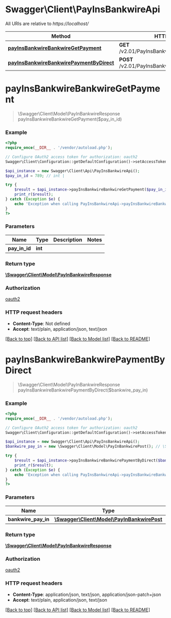 # Swagger\Client\PayInsBankwireApi

All URIs are relative to *https://localhost/*

Method | HTTP request | Description
------------- | ------------- | -------------
[**payInsBankwireBankwireGetPayment**](PayInsBankwireApi.md#payInsBankwireBankwireGetPayment) | **GET** /v2.01/PayInsBankwire/payments/{PayInId} | 
[**payInsBankwireBankwirePaymentByDirect**](PayInsBankwireApi.md#payInsBankwireBankwirePaymentByDirect) | **POST** /v2.01/PayInsBankwire/payments/direct | 


# **payInsBankwireBankwireGetPayment**
> \Swagger\Client\Model\PayInBankwireResponse payInsBankwireBankwireGetPayment($pay_in_id)



### Example
```php
<?php
require_once(__DIR__ . '/vendor/autoload.php');

// Configure OAuth2 access token for authorization: oauth2
Swagger\Client\Configuration::getDefaultConfiguration()->setAccessToken('YOUR_ACCESS_TOKEN');

$api_instance = new Swagger\Client\Api\PayInsBankwireApi();
$pay_in_id = 789; // int | 

try {
    $result = $api_instance->payInsBankwireBankwireGetPayment($pay_in_id);
    print_r($result);
} catch (Exception $e) {
    echo 'Exception when calling PayInsBankwireApi->payInsBankwireBankwireGetPayment: ', $e->getMessage(), PHP_EOL;
}
?>
```

### Parameters

Name | Type | Description  | Notes
------------- | ------------- | ------------- | -------------
 **pay_in_id** | **int**|  |

### Return type

[**\Swagger\Client\Model\PayInBankwireResponse**](../Model/PayInBankwireResponse.md)

### Authorization

[oauth2](../../README.md#oauth2)

### HTTP request headers

 - **Content-Type**: Not defined
 - **Accept**: text/plain, application/json, text/json

[[Back to top]](#) [[Back to API list]](../../README.md#documentation-for-api-endpoints) [[Back to Model list]](../../README.md#documentation-for-models) [[Back to README]](../../README.md)

# **payInsBankwireBankwirePaymentByDirect**
> \Swagger\Client\Model\PayInBankwireResponse payInsBankwireBankwirePaymentByDirect($bankwire_pay_in)



### Example
```php
<?php
require_once(__DIR__ . '/vendor/autoload.php');

// Configure OAuth2 access token for authorization: oauth2
Swagger\Client\Configuration::getDefaultConfiguration()->setAccessToken('YOUR_ACCESS_TOKEN');

$api_instance = new Swagger\Client\Api\PayInsBankwireApi();
$bankwire_pay_in = new \Swagger\Client\Model\PayInBankwirePost(); // \Swagger\Client\Model\PayInBankwirePost | 

try {
    $result = $api_instance->payInsBankwireBankwirePaymentByDirect($bankwire_pay_in);
    print_r($result);
} catch (Exception $e) {
    echo 'Exception when calling PayInsBankwireApi->payInsBankwireBankwirePaymentByDirect: ', $e->getMessage(), PHP_EOL;
}
?>
```

### Parameters

Name | Type | Description  | Notes
------------- | ------------- | ------------- | -------------
 **bankwire_pay_in** | [**\Swagger\Client\Model\PayInBankwirePost**](../Model/\Swagger\Client\Model\PayInBankwirePost.md)|  | [optional]

### Return type

[**\Swagger\Client\Model\PayInBankwireResponse**](../Model/PayInBankwireResponse.md)

### Authorization

[oauth2](../../README.md#oauth2)

### HTTP request headers

 - **Content-Type**: application/json, text/json, application/json-patch+json
 - **Accept**: text/plain, application/json, text/json

[[Back to top]](#) [[Back to API list]](../../README.md#documentation-for-api-endpoints) [[Back to Model list]](../../README.md#documentation-for-models) [[Back to README]](../../README.md)

